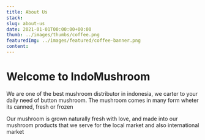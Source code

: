 ```yaml
---
title: About Us
stack:
slug: about-us
date: 2021-01-01T00:00:00+00:00
thumb: ../images/thumbs/coffee.png
featuredImg: ../images/featured/coffee-banner.png
content:
---
```


# Welcome to **IndoMushroom**

We are one of the best mushroom distributor in indonesia, we carter to your daily need of button mushroom. The mushroom comes in many form wheter its canned, fresh or frozen

Our mushroom is grown naturally fresh with love, and made into our mushroom products that we serve for the local market and also international market

```

```
